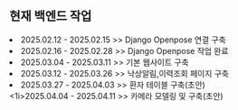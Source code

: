 <h2> 현재 백엔드 작업</h2>
<li>2025.02.12 - 2025.02.15 >> Django Openpose 연결 구축</li>
<li>2025.02.16 - 2025.02.28 >> Django Openpose 작업 완료</li>
<li>2025.03.04 - 2025.03.11 >> 기본 웹사이트 구축</li>
<li>2025.03.12 - 2025.03.26 >> 낙상알림,이력조회 페이지 구축</li>
<li>2025.03.27 - 2025.04.03 >> 환자 테이블 구축(초안)</li>
<1i>2025.04.04 - 2025.04.11 >> 카메라 모델링 및 구축(초안)</li>
